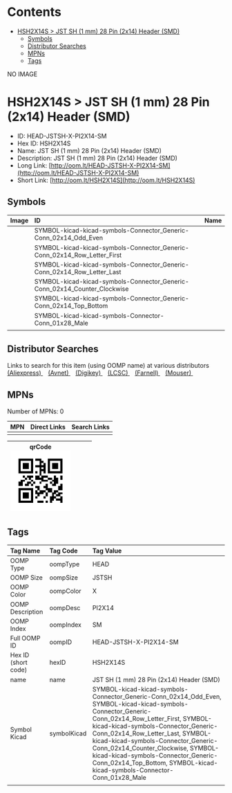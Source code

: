 



Contents
========

* [HSH2X14S > JST SH (1 mm) 28 Pin (2x14) Header (SMD)](#hsh2x14s--jst-sh-1-mm-28-pin-2x14-header-smd)
	* [Symbols](#symbols)
	* [Distributor Searches](#distributor-searches)
	* [MPNs](#mpns)
	* [Tags](#tags)
  
NO IMAGE  
# HSH2X14S > JST SH (1 mm) 28 Pin (2x14) Header (SMD)

- ID: HEAD-JSTSH-X-PI2X14-SM
- Hex ID: HSH2X14S
- Name: JST SH (1 mm) 28 Pin (2x14) Header (SMD)
- Description: JST SH (1 mm) 28 Pin (2x14) Header (SMD)
- Long Link: [http://oom.lt/HEAD-JSTSH-X-PI2X14-SM](http://oom.lt/HEAD-JSTSH-X-PI2X14-SM)
- Short Link: [http://oom.lt/HSH2X14S](http://oom.lt/HSH2X14S)

## Symbols
  

|Image|ID|Name|
| :--- | :--- | :--- |
|![]()|SYMBOL-kicad-kicad-symbols-Connector_Generic-Conn_02x14_Odd_Even||
|![]()|SYMBOL-kicad-kicad-symbols-Connector_Generic-Conn_02x14_Row_Letter_First||
|![]()|SYMBOL-kicad-kicad-symbols-Connector_Generic-Conn_02x14_Row_Letter_Last||
|![]()|SYMBOL-kicad-kicad-symbols-Connector_Generic-Conn_02x14_Counter_Clockwise||
|![]()|SYMBOL-kicad-kicad-symbols-Connector_Generic-Conn_02x14_Top_Bottom||
|![]()|SYMBOL-kicad-kicad-symbols-Connector-Conn_01x28_Male||
||||

## Distributor Searches
  
Links to search for this item (using OOMP name) at various distributors  
[(Aliexpress) ](https://www.aliexpress.com/wholesale?SearchText=1117JST+SH+1+mm+28+Pin+2x14+Header+SMD)&nbsp;&nbsp;&nbsp;[(Avnet) ](https://www.avnet.com/shop/us/search/JST+SH+1+mm+28+Pin+2x14+Header+SMD)&nbsp;&nbsp;&nbsp;[(Digikey) ](https://www.digikey.co.uk/en/products/result?s=JST+SH+1+mm+28+Pin+2x14+Header+SMD)&nbsp;&nbsp;&nbsp;[(LCSC) ](https://www.lcsc.com/search?q=JST+SH+1+mm+28+Pin+2x14+Header+SMD)&nbsp;&nbsp;&nbsp;[(Farnell) ](https://uk.farnell.com/search?st=JST+SH+1+mm+28+Pin+2x14+Header+SMD)&nbsp;&nbsp;&nbsp;[(Mouser) ](https://www.mouser.com/c/?q=JST+SH+1+mm+28+Pin+2x14+Header+SMD)&nbsp;&nbsp;&nbsp;
## MPNs
  
Number of MPNs: 0  

|MPN|Direct Links|Search Links|
| :--- | :--- | :--- |
||||
  

|qrCode<br>[![](https://raw.githubusercontent.com/oomlout/oomlout_OOMP_parts_V2/main/HEAD/JSTSH/X/PI2X14/SM/qrCode_140.png)](https://github.com/oomlout/oomlout_OOMP_parts_V2/tree/main/HEAD/JSTSH/X/PI2X14/SM/qrCode.png)||||
| :---: | :---: | :---: | :---: |

## Tags
  

|Tag Name|Tag Code|Tag Value|
| :--- | :--- | :--- |
|OOMP Type|oompType|HEAD|
|OOMP Size|oompSize|JSTSH|
|OOMP Color|oompColor|X|
|OOMP Description|oompDesc|PI2X14|
|OOMP Index|oompIndex|SM|
|Full OOMP ID|oompID|HEAD-JSTSH-X-PI2X14-SM|
|Hex ID (short code)|hexID|HSH2X14S|
|name|name|JST SH (1 mm) 28 Pin (2x14) Header (SMD)|
|Symbol Kicad|symbolKicad|SYMBOL-kicad-kicad-symbols-Connector_Generic-Conn_02x14_Odd_Even, SYMBOL-kicad-kicad-symbols-Connector_Generic-Conn_02x14_Row_Letter_First, SYMBOL-kicad-kicad-symbols-Connector_Generic-Conn_02x14_Row_Letter_Last, SYMBOL-kicad-kicad-symbols-Connector_Generic-Conn_02x14_Counter_Clockwise, SYMBOL-kicad-kicad-symbols-Connector_Generic-Conn_02x14_Top_Bottom, SYMBOL-kicad-kicad-symbols-Connector-Conn_01x28_Male|
||||
